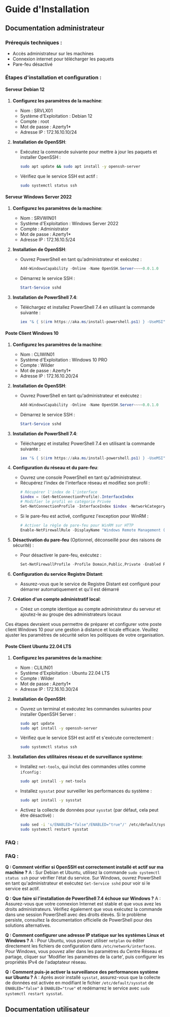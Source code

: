 # Guide d'Installation

## Documentation administrateur

### Prérequis techniques :
 - Accès administrateur sur les machines
 - Connexion internet pour télécharger les paquets
 - Pare-feu désactivé

### Étapes d'installation et configuration :

#### Serveur Debian 12

1. **Configurez les paramètres de la machine**:
   - Nom : SRVLX01
   - Système d'Exploitation : Debian 12
   - Compte : root
   - Mot de passe : Azerty1*
   - Adresse IP : 172.16.10.10/24

2. **Installation de OpenSSH**:
   - Exécutez la commande suivante pour mettre à jour les paquets et installer OpenSSH :
     ```bash
     sudo apt update && sudo apt install -y openssh-server
     ```
   - Vérifiez que le service SSH est actif :
     ```bash
     sudo systemctl status ssh
     ```

#### Serveur Windows Server 2022 

1. **Configurez les paramètres de la machine**:
   - Nom : SRVWIN01
   - Système d'Exploitation : Windows Server 2022
   - Compte : Administrator
   - Mot de passe : Azerty1*
   - Adresse IP : 172.16.10.5/24

2. **Installation de OpenSSH**:
   - Ouvrez PowerShell en tant qu'administrateur et exécutez :
     ```powershell
     Add-WindowsCapability -Online -Name OpenSSH.Server~~~~0.0.1.0
     ```
   - Démarrez le service SSH :
     ```powershell
     Start-Service sshd
     ```

3. **Installation de PowerShell 7.4**:
   - Téléchargez et installez PowerShell 7.4 en utilisant la commande suivante :
     ```powershell
     iex "& { $(irm https://aka.ms/install-powershell.ps1) } -UseMSI"
     ```
#### Poste Client Windows 10

1. **Configurez les paramètres de la machine**:
   - Nom : CLIWIN01
   - Système d'Exploitation : Windows 10 PRO
   - Compte : Wilder
   - Mot de passe : Azerty1*
   - Adresse IP : 172.16.10.20/24

2. **Installation de OpenSSH**:
   - Ouvrez PowerShell en tant qu'administrateur et exécutez :
     ```powershell
     Add-WindowsCapability -Online -Name OpenSSH.Server~~~~0.0.1.0
     ```
   - Démarrez le service SSH :
     ```powershell
     Start-Service sshd
     ```

3. **Installation de PowerShell 7.4**:
   - Téléchargez et installez PowerShell 7.4 en utilisant la commande suivante :
     ```powershell
     iex "& { $(irm https://aka.ms/install-powershell.ps1) } -UseMSI"
     ```

4. **Configuration du réseau et du pare-feu**:
   - Ouvrez une console PowerShell en tant qu'administrateur.
   - Récupérez l'index de l'interface réseau et modifiez son profil :
     ```powershell
     # Récupérer l'index de l'interface
     $index = (Get-NetConnectionProfile).InterfaceIndex
     # Modifier le profil en catégorie Privée
     Set-NetConnectionProfile -InterfaceIndex $index -NetworkCategory Private
     ```
   - Si le pare-feu est activé, configurez l'exception pour WinRM :
     ```powershell
     # Activer la règle de pare-feu pour WinRM sur HTTP
     Enable-NetFirewallRule -DisplayName "Windows Remote Management (HTTP-In)"
     ```

5. **Désactivation du pare-feu** (Optionnel, déconseillé pour des raisons de sécurité) :
   - Pour désactiver le pare-feu, exécutez :
     ```powershell
     Set-NetFirewallProfile -Profile Domain,Public,Private -Enabled False
     ```

6. **Configuration du service Registre Distant**:
   - Assurez-vous que le service de Registre Distant est configuré pour démarrer automatiquement et qu'il est démarré 

7. **Création d'un compte administratif local**:
   - Créez un compte identique au compte administrateur du serveur et ajoutez-le au groupe des administrateurs locaux 

Ces étapes devraient vous permettre de préparer et configurer votre poste client Windows 10 pour une gestion à distance et locale efficace. Veuillez ajuster les paramètres de sécurité selon les politiques de votre organisation.

#### Poste Client Ubuntu 22.04 LTS

1. **Configurez les paramètres de la machine**:
   - Nom : CLILIN01
   - Système d'Exploitation : Ubuntu 22.04 LTS
   - Compte : Wilder
   - Mot de passe : Azerty1*
   - Adresse IP : 172.16.10.30/24

2. **Installation de OpenSSH**:
   - Ouvrez un terminal et exécutez les commandes suivantes pour installer OpenSSH Server :
     ```bash
     sudo apt update
     sudo apt install -y openssh-server
     ```
   - Vérifiez que le service SSH est actif et s'exécute correctement :
     ```bash
     sudo systemctl status ssh
     ```

3. **Installation des utilitaires réseau et de surveillance système**:
   - Installez `net-tools`, qui inclut des commandes utiles comme `ifconfig` :
     ```bash
     sudo apt install -y net-tools
     ```
   - Installez `sysstat` pour surveiller les performances du système :
     ```bash
     sudo apt install -y sysstat
     ```
   - Activez la collecte de données pour `sysstat` (par défaut, cela peut être désactivé) :
     ```bash
     sudo sed -i 's/ENABLED="false"/ENABLED="true"/' /etc/default/sysstat
     sudo systemctl restart sysstat
     ```


### FAQ :

### FAQ :

**Q : Comment vérifier si OpenSSH est correctement installé et actif sur ma machine ?**
A : Sur Debian et Ubuntu, utilisez la commande `sudo systemctl status ssh` pour vérifier l'état du service. Sur Windows, ouvrez PowerShell en tant qu'administrateur et exécutez `Get-Service sshd` pour voir si le service est actif.

**Q : Que faire si l'installation de PowerShell 7.4 échoue sur Windows ?**
A : Assurez-vous que votre connexion Internet est stable et que vous avez les droits administrateurs. Vérifiez également que vous exécutez la commande dans une session PowerShell avec des droits élevés. Si le problème persiste, consultez la documentation officielle de PowerShell pour des solutions alternatives.

**Q : Comment configurer une adresse IP statique sur les systèmes Linux et Windows ?**
A : Pour Ubuntu, vous pouvez utiliser `netplan` ou éditer directement les fichiers de configuration dans `/etc/network/interfaces`. Pour Windows, vous pouvez aller dans les paramètres du Centre Réseau et partage, cliquer sur 'Modifier les paramètres de la carte', puis configurer les propriétés IPv4 de l'adaptateur réseau.

**Q : Comment puis-je activer la surveillance des performances système sur Ubuntu ?**
A : Après avoir installé `sysstat`, assurez-vous que la collecte de données est activée en modifiant le fichier `/etc/default/sysstat` de `ENABLED="false"` à `ENABLED="true"` et redémarrez le service avec `sudo systemctl restart sysstat`.


## Documentation utilisateur
